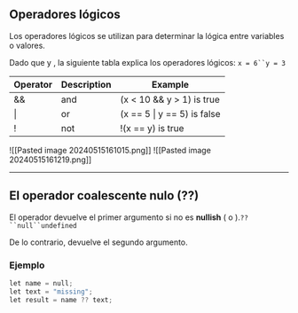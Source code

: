 ## Operadores lógicos

Los operadores lógicos se utilizan para determinar la lógica entre variables o valores.

Dado que y , la siguiente tabla explica los operadores lógicos: `x = 6``y = 3`

| Operator | Description | Example                     |
| -------- | ----------- | --------------------------- |
| &&       | and         | (x < 10 && y > 1) is true   |
| \|       | or          | (x == 5 \| y == 5) is false |
| !        | not         | !(x == y) is true           |


![[Pasted image 20240515161015.png]]
![[Pasted image 20240515161219.png]]


---
## El operador coalescente nulo (??)

El operador devuelve el primer argumento si no es **nullish** ( o ).`??``null``undefined`

De lo contrario, devuelve el segundo argumento.
### Ejemplo

```js
let name = null;  
let text = "missing";  
let result = name ?? text;
```